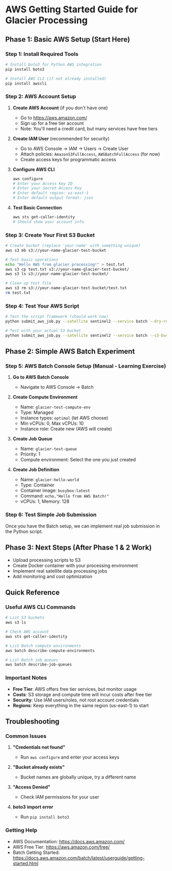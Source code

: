 # AWS Getting Started Guide for Glacier Processing

## Phase 1: Basic AWS Setup (Start Here)

### Step 1: Install Required Tools

```bash
# Install boto3 for Python AWS integration
pip install boto3

# Install AWS CLI (if not already installed)
pip install awscli
```

### Step 2: AWS Account Setup

1. **Create AWS Account** (if you don't have one)
   - Go to https://aws.amazon.com/
   - Sign up for a free tier account
   - Note: You'll need a credit card, but many services have free tiers

2. **Create IAM User** (recommended for security)
   - Go to AWS Console → IAM → Users → Create User
   - Attach policies: `AmazonS3FullAccess`, `AWSBatchFullAccess` (for now)
   - Create access keys for programmatic access

3. **Configure AWS CLI**
   ```bash
   aws configure
   # Enter your Access Key ID
   # Enter your Secret Access Key  
   # Enter default region: us-east-1
   # Enter default output format: json
   ```

4. **Test Basic Connection**
   ```bash
   aws sts get-caller-identity
   # Should show your account info
   ```

### Step 3: Create Your First S3 Bucket

```bash
# Create bucket (replace 'your-name' with something unique)
aws s3 mb s3://your-name-glacier-test-bucket

# Test basic operations
echo "Hello AWS from glacier processing!" > test.txt
aws s3 cp test.txt s3://your-name-glacier-test-bucket/
aws s3 ls s3://your-name-glacier-test-bucket/

# Clean up test file
aws s3 rm s3://your-name-glacier-test-bucket/test.txt
rm test.txt
```

### Step 4: Test Your AWS Script

```bash
# Test the script framework (should work now)
python submit_aws_job.py --satellite sentinel2 --service batch --dry-run true

# Test with your actual S3 bucket
python submit_aws_job.py --satellite sentinel2 --service batch --s3-bucket your-name-glacier-test-bucket --dry-run true
```

## Phase 2: Simple AWS Batch Experiment

### Step 5: AWS Batch Console Setup (Manual - Learning Exercise)

1. **Go to AWS Batch Console**
   - Navigate to AWS Console → Batch

2. **Create Compute Environment**
   - Name: `glacier-test-compute-env`
   - Type: Managed
   - Instance types: `optimal` (let AWS choose)
   - Min vCPUs: 0, Max vCPUs: 10
   - Instance role: Create new (AWS will create)

3. **Create Job Queue**
   - Name: `glacier-test-queue`
   - Priority: 1
   - Compute environment: Select the one you just created

4. **Create Job Definition**
   - Name: `glacier-hello-world`
   - Type: Container
   - Container image: `busybox:latest`
   - Command: `echo,"Hello from AWS Batch!"` 
   - vCPUs: 1, Memory: 128

### Step 6: Test Simple Job Submission

Once you have the Batch setup, we can implement real job submission in the Python script.

## Phase 3: Next Steps (After Phase 1 & 2 Work)

- Upload processing scripts to S3
- Create Docker container with your processing environment
- Implement real satellite data processing jobs
- Add monitoring and cost optimization

## Quick Reference

### Useful AWS CLI Commands
```bash
# List S3 buckets
aws s3 ls

# Check AWS account
aws sts get-caller-identity

# List Batch compute environments
aws batch describe-compute-environments

# List Batch job queues  
aws batch describe-job-queues
```

### Important Notes

- **Free Tier**: AWS offers free tier services, but monitor usage
- **Costs**: S3 storage and compute time will incur costs after free tier
- **Security**: Use IAM users/roles, not root account credentials
- **Regions**: Keep everything in the same region (us-east-1) to start

## Troubleshooting

### Common Issues

1. **"Credentials not found"**
   - Run `aws configure` and enter your access keys

2. **"Bucket already exists"**
   - Bucket names are globally unique, try a different name

3. **"Access Denied"**
   - Check IAM permissions for your user

4. **boto3 import error**
   - Run `pip install boto3`

### Getting Help

- AWS Documentation: https://docs.aws.amazon.com/
- AWS Free Tier: https://aws.amazon.com/free/
- Batch Getting Started: https://docs.aws.amazon.com/batch/latest/userguide/getting-started.html